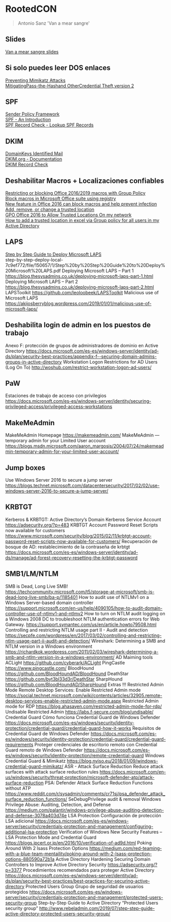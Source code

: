 # RootedCON
> Antonio Sanz 'Van a mear sangre'

## Slides
[Van a mear sangre slides](https://drive.google.com/file/d/1ldsxQbTb2Aeqo5M5LfMlhGQnyiqkKIHj)

## Si solo puedes leer DOS enlaces
[Preventing Mimikatz Attacks](https://medium.com/blue-team/preventing-mimikatz-attacks-ed283e7ebdd5)
<br>
[MitigatingPass-the-Hashand OtherCredential Theft,version 2](https://download.microsoft.com/download/7/7/A/77ABC5BD-8320-41AF-863C-6ECFB10CB4B9/Mitigating-Pass-the-Hash-Attacks-and-Other-Credential-Theft-Version-2.pdf)

## SPF 
[Sender Policy Framework](https://es.wikipedia.org/wiki/Sender_Policy_Framework)
<br>
[SPF - An Introduction](http://www.open-spf.org/Introduction/)
<br>
[SPF Record Check - Lookup SPF Records](https://mxtoolbox.com/spf.aspx) 

## DKIM
[DomainKeys Identified Mail](https://es.wikipedia.org/wiki/DomainKeys_Identified_Mail)
<br>
[DKIM.org - Documentation](http://dkim.org/)
<br>
[DKIM Record Check](https://www.dmarcanalyzer.com/es/dkim-3/dkim-record-check/)

## Deshabilitar Macros + Localizaciones confiables 
[Restricting or blocking Office 2016/2019 macros with Group Policy](https://4sysops.com/archives/restricting-or-blocking-office-2016-2019-macros-with-group-policy/)
<br>
[Block macros in Microsoft Office suite using registry](https://gist.github.com/PSJoshi/749cf1733217d8791cf956574a3583a2)
<br>
[New feature in Office 2016 can block macros and help prevent infection](https://www.microsoft.com/security/blog/2016/03/22/new-feature-in-office-2016-can-block-macros-and-help-prevent-infection/)
<br>
[Add, remove, or change a trusted location](https://support.office.com/en-us/article/add-remove-or-change-a-trusted-location-7ee1cdc2-483e-4cbb-bcb3-4e7c67147fb4)
<br>
[GPO Office 2016 to Allow Trusted Locations On my network](https://community.spiceworks.com/topic/2121992-gpo-office-2016-to-allow-trusted-locations-on-my-network)
<br>
[How to add a trusted location in excel via Group policy for all users in my Active Directory](https://social.technet.microsoft.com/Forums/en-US/605788fa-0ea9-4b6d-96fe-a944a1796ebd/how-to-add-a-trusted-location-in-excel-via-group-policy-for-all-users-in-my-active-directory?forum=mdopagpm)

## LAPS
[Step by Step Guide to Deploy Microsoft LAPS](https://gallery.technet.microsoft.com/)
<br>
step-by-step-deploy-local-7c9ef772/file/150657/1/Step%20by%20Step%20Guide%20to%20Deploy%20Microsoft%20LAPS.pdf Deploying Microsoft LAPS – Part 1 https://blog.thesysadmins.co.uk/deploying-microsoft-laps-part-1.html Deploying Microsoft LAPS – Part 2 https://blog.thesysadmins.co.uk/deploying-microsoft-laps-part-2.html LAPSToolkit https://github.com/leoloobeek/LAPSToolkit Malicious use of Microsoft LAPS https://akijosberryblog.wordpress.com/2019/01/01/malicious-use-of-microsoft-laps/ 

## Deshabilita login de admin en los puestos de trabajo 
Anexo F: protección de grupos de administradores de dominio en Active Directory https://docs.microsoft.com/es-es/windows-server/identity/ad-ds/plan/security-best-practices/appendix-f--securing-domain-admins-groups-in-active-directory Workstation Logon Restrictions for AD Users (Log On To) http://woshub.com/restrict-workstation-logon-ad-users/ 

## PaW
Estaciones de trabajo de acceso con privilegios https://docs.microsoft.com/es-es/windows-server/identity/securing-privileged-access/privileged-access-workstations 

## MakeMeAdmin 
MakeMeAdmin Homepage https://makemeadmin.com/ 
MakeMeAdmin — temporary admin for your Limited User account https://blogs.msdn.microsoft.com/aaron_margosis/2004/07/24/makemeadmin-temporary-admin-for-your-limited-user-account/ 

## Jump boxes 
Use Windows Server 2016 to secure a jump server https://blogs.technet.microsoft.com/datacentersecurity/2017/02/02/use-windows-server-2016-to-secure-a-jump-server/ 

## KRBTGT 
Kerberos & KRBTGT: Active Directory’s Domain Kerberos Service Account https://adsecurity.org/?p=483 KRBTGT Account Password Reset Scripts now available for customers https://www.microsoft.com/security/blog/2015/02/11/krbtgt-account-password-reset-scripts-now-available-for-customers/ Recuperación de bosque de AD: restablecimiento de la contraseña de krbtgt https://docs.microsoft.com/es-es/windows-server/identity/ad-ds/manage/ad-forest-recovery-resetting-the-krbtgt-password 

## SMB1/LM/NTLM
SMB is Dead, Long Live SMB! https://techcommunity.microsoft.com/t5/storage-at-microsoft/smb-is-dead-long-live-smb/ba-p/1185401 How to audit use of NTLMv1 on a Windows Server-based domain controller https://support.microsoft.com/en-us/help/4090105/how-to-audit-domain-controller-use-of-ntlmv1-and-ntlmv2 How to turn on NTLM audit logging on a Windows 2008 DC to troubleshoot NTLM authentication errors for Web Gateway. https://support.symantec.com/us/en/article.howto79508.html Controlling and restricting NTLM usage part II - Audit and detection https://secpfe.com/wordpress/en/2017/03/02/controlling-and-restricting-ntlm-usage-part-ii-audit-and-detection/ Wireshark: Determining a SMB and NTLM version in a Windows environment https://richardkok.wordpress.com/2011/02/03/wireshark-determining-a-smb-and-ntlm-version-in-a-windows-environment/ AD Maiming tools ACLight https://github.com/cyberark/ACLight PingCastle https://www.pingcastle.com/ BloodHound https://github.com/BloodHoundAD/BloodHound DeathStar https://github.com/byt3bl33d3r/DeathStar SharpHound https://github.com/BloodHoundAD/SharpHound Extras !!! Restricted Admin Mode Remote Desktop Services: Enable Restricted Admin mode https://social.technet.microsoft.com/wiki/contents/articles/32905.remote-desktop-services-enable-restricted-admin-mode.aspx Restricted Admin mode for RDP https://blog.ahasayen.com/restricted-admin-mode-for-rdp/ Undisable Restricted Admin https://labs.f-secure.com/blog/undisable/ Credential Guard Cómo funciona Credential Guard de Windows Defender https://docs.microsoft.com/es-es/windows/security/identity-protection/credential-guard/credential-guard-how-it-works Requisitos de Credential Guard de Windows Defender https://docs.microsoft.com/es-es/windows/security/identity-protection/credential-guard/credential-guard-requirements Proteger credenciales de escritorio remoto con Credential Guard remoto de Windows Defender https://docs.microsoft.com/es-es/windows/security/identity-protection/remote-credential-guard Windows Credential Guard & Mimikatz https://blog.nviso.eu/2018/01/09/windows-credential-guard-mimikatz/ ASR - Attack Surface Reduction Reduce attack surfaces with attack surface reduction rules https://docs.microsoft.com/en-us/windows/security/threat-protection/microsoft-defender-atp/attack-surface-reduction PSA: Defender Attack Surface Reduction Functions without ATP https://www.reddit.com/r/sysadmin/comments/cr71sj/psa_defender_attack_surface_reduction_functions/ SeDebugPrivilege audit & removal Windows Privilege Abuse: Auditing, Detection, and Defense https://medium.com/palantir/windows-privilege-abuse-auditing-detection-and-defense-3078a403d74e LSA Protection Configuración de protección LSA adicional https://docs.microsoft.com/es-es/windows-server/security/credentials-protection-and-management/configuring-additional-lsa-protection Verification of Windows New Security Features – LSA Protection Mode and Credential Guard https://blogs.jpcert.or.jp/en/2016/10/verification-of-ad9d.html Poking Around With 2 lsass Protection Options https://medium.com/red-teaming-with-a-blue-team-mentaility/poking-around-with-2-lsass-protection-options-880590a72b1a Active Directory Hardening Securing Domain Controllers to Improve Active Directory Security https://adsecurity.org/?p=3377 Procedimientos recomendados para proteger Active Directory https://docs.microsoft.com/es-es/windows-server/identity/ad-ds/plan/security-best-practices/best-practices-for-securing-active-directory Protected Users Group Grupo de seguridad de usuarios protegidos https://docs.microsoft.com/es-es/windows-server/security/credentials-protection-and-management/protected-users-security-group Step-by-Step Guide to Active Directory “Protected Users security group” http://www.rebeladmin.com/2019/07/step-step-guide-active-directory-protected-users-security-group/